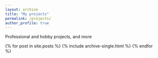 ```yaml
---
layout: archive
title: "My projects"
permalink: /projects/
author_profile: true
---
```

Professional and hobby projects, and more 


{% for post in site.posts %}
  {% include archive-single.html %}
{% endfor %}